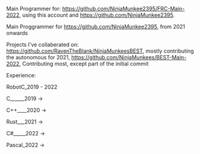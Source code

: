 Main Programmer for: https://github.com/NinjaMunkee2395/FRC-Main-2022,
using this account and https://github.com/NinjaMunkee2395.

Main Proggrammer for https://github.com/NinjaMunkee2395, from 2021 onwards

Projects I've collaberated on: https://github.com/RavenTheBlank/NinjaMunkeesBEST, mostly contributing the autonomous for 2021, 
https://github.com/NinjaMunkees/BEST-Main-2022, Contributing most, except part of the initial commit


Experience:

RobotC_2019 - 2022

C______2019 ->

C++____2020 ->

Rust___2021 ->

C#_____2022 ->

Pascal_2022 ->
